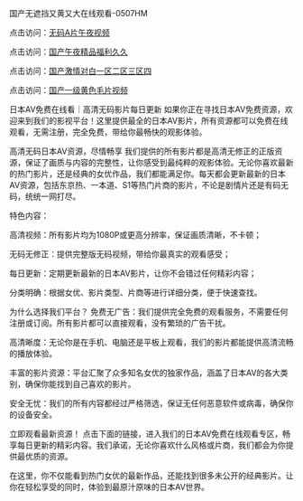国产无遮挡又黄又大在线观看-0507HM

点击访问：<a href="https://cfad.pages.dev/">无码A片午夜视频</a>

点击访问：<a href="https://fdhf-454.pages.dev/">国产午夜精品福利久久</a>

点击访问：<a href="https://tfda.pages.dev/">国产激情对白一区二区三区四</a>

点击访问：<a href="https://cfad.pages.dev/">国产一级黄色毛片视频</a>

日本AV免费在线看｜高清无码影片每日更新
如果你正在寻找日本AV免费资源，欢迎来到我们的影视平台！这里提供最全的日本AV影片，所有资源都可以免费在线观看，无需注册，完全免费，带给你最畅快的观影体验。

高清无码日本AV资源，尽情畅享
我们提供的所有影片都是高清无修正的正版资源，保证了画质与内容的完整性，让你感受到最纯粹的观影体验。无论你喜欢最新的热门影片，还是经典的女优作品，我们都能满足你。每天都会更新最新的日本AV资源，包括东京热、一本道、S1等热门片商的影片，不论是剧情片还是有码无码，统统一网打尽。

特色内容：

高清视频：所有影片均为1080P或更高分辨率，保证画质清晰，不卡顿；

无码无修正：提供完整版无码视频，带给你最真实的观看感受；

每日更新：定期更新最新的日本AV影片，让你不会错过任何精彩内容；

分类明确：根据女优、影片类型、片商等进行详细分类，便于快速查找。

为什么选择我们平台？
免费无广告：我们提供完全免费的观看服务，不需要任何注册或订阅。所有影片都可以直接观看，没有繁琐的广告干扰。

高清晰度：无论你是在手机、电脑还是平板上观看，我们的影片都能提供高清流畅的播放体验。

丰富的影片资源：平台汇聚了众多知名女优的独家作品，涵盖了日本AV的各大类别，确保你能找到自己喜欢的影片。

安全无忧：我们的所有内容都经过严格筛选，保证无任何恶意软件或病毒，确保你的设备安全。

立即观看最新资源！
点击下面的链接，进入我们的日本AV免费在线观看专区，畅享每日更新的精彩内容。我们承诺，无论你喜欢什么风格或片商，我们都会为你提供最优质的资源。

在这里，你不仅能看到热门女优的最新作品，还能找到很多未公开的经典影片。让你在轻松享受的同时，体验到最原汁原味的日本AV世界。


<span style="display:none;">[Canonical link](https://github.com/sunni21358/543185 ）</span>
